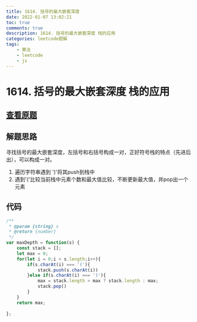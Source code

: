 ```yaml
---
title: 1614. 括号的最大嵌套深度
date: 2022-01-07 13:02:21
toc: true
comments: true
description: 1614. 括号的最大嵌套深度 栈的应用
categories: leetcode题解
tags:
	- 算法
	- leetcode
	- js
---
```


# 1614. 括号的最大嵌套深度 栈的应用

## [查看原题](https://leetcode-cn.com/problems/maximum-nesting-depth-of-the-parentheses/)

## 解题思路

寻找括号的最大嵌套深度，左括号和右括号构成一对，正好符号栈的特点（先进后出），可以构成一对。
1. 遍历字符串遇到 ')'将其push到栈中
2. 遇到'('比较当前栈中元素个数和最大值比较，不断更新最大值，并pop出一个元素

## 代码

```javascript
/**
 * @param {string} s
 * @return {number}
 */
var maxDepth = function(s) {
	const stack = [];
	let max = 0;
	for(let i = 0;i < s.length;i++){
		if(s.charAt(i) === '('){
			stack.push(s.charAt(i))
		}else if(s.charAt(i) === ')'){
			max = stack.length > max ? stack.length : max;
			stack.pop()
		}
	}
	return max;
	
};
```